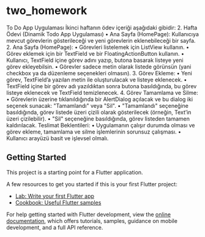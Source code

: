 # two_homework
To Do App Uygulaması
İkinci haftanın ödev içeriği aşağıdaki gibidir:
2. Hafta Ödevi (Dinamik Todo App Uygulaması)
• Ana Sayfa (HomePage): Kullanıcıya mevcut görevlerin gösterileceği ve
yeni görevlerin eklenebileceği bir sayfa.
2. Ana Sayfa (HomePage):
• Görevleri listelemek için ListView kullanın.
• Görev eklemek için bir TextField ve bir FloatingActionButton kullanın.
• Kullanıcı, TextField içine görev adını yazıp, butona basarak listeye yeni
görev ekleyebilsin.
• Görevler sadece metin olarak listede görünsün (yani checkbox ya da
düzenleme seçenekleri olmasın).
3. Görev Ekleme:
• Yeni görev, TextField’a yazılan metin ile oluşturulacak ve listeye
eklenecek.
• TextField içine bir görev adı yazıldıktan sonra butona basıldığında, bu
görev listeye eklenecek ve TextField temizlenecek.
4. Görev Tamamlama ve Silme:
• Görevlerin üzerine tıklanıldığında bir AlertDialog açılacak ve bu dialog
iki seçenek sunacak: "Tamamlandı" veya "Sil".
• "Tamamlandı" seçeneğine basıldığında, görev listede üzeri çizili olarak
gösterilecek (örneğin, Text’in üzeri çizilebilir).
• "Sil" seçeneğine basıldığında, görev listeden tamamen kaldırılacak.
Teslimat Beklentileri:
• Uygulamanın çalışır durumda olması ve görev ekleme, tamamlama ve
silme işlemlerinin sorunsuz çalışması.
• Kullanıcı arayüzü basit ve işlevsel olmalı.

## Getting Started

This project is a starting point for a Flutter application.

A few resources to get you started if this is your first Flutter project:

- [Lab: Write your first Flutter app](https://docs.flutter.dev/get-started/codelab)
- [Cookbook: Useful Flutter samples](https://docs.flutter.dev/cookbook)

For help getting started with Flutter development, view the
[online documentation](https://docs.flutter.dev/), which offers tutorials,
samples, guidance on mobile development, and a full API reference.
